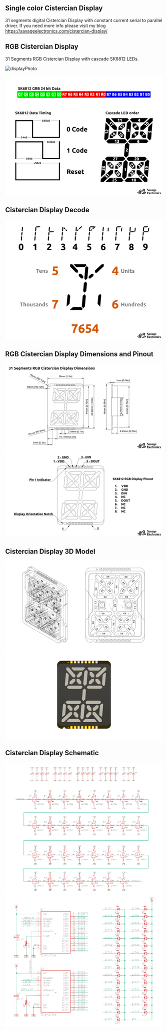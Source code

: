 ## Single color Cistercian Display
31 segments digital Cistercian Display with constant current serial to parallel driver. If you need more info please visit my blog https://savageelectronics.com/cistercian-display/

## RGB Cistercian Display
31 Segments RGB Cistercian Display with cascade SK6812 LEDs.

![displayPhoto](https://savageelectronics.com/wp-content/uploads/2023/02/cistercianDisplayOSHWA-scaled.jpg)

![displayDriving](https://github.com/JosueAGtz/cistercianDisplay/blob/main/Media/SK6812%20Driving%20data.png?raw=true)

## Cistercian Display Decode
![displayDecode](https://github.com/JosueAGtz/cistercianDisplay/blob/main/Media/Cistercian%20decode.png?raw=true)

## RGB Cistercian Display Dimensions and Pinout
![displayDimensions](https://github.com/JosueAGtz/cistercianDisplay/blob/main/Media/Display%20Dimensions.png?raw=true)
![displayPinout](https://github.com/JosueAGtz/cistercianDisplay/blob/main/Media/Display%20pinout.png?raw=true)

## Cistercian Display 3D Model
![displayISOMesh](https://github.com/JosueAGtz/CistercianDisplay/blob/main/Media/Cistercian%20Display%20ISO.png)
![display3D](https://github.com/JosueAGtz/CistercianDisplay/blob/main/Media/Cistercian%20Display.png)

## Cistercian Display Schematic
![displayRGBSCH](https://github.com/JosueAGtz/cistercianDisplay/blob/main/Media/RGB%20Cistercian%20Display%20Sch.png?raw=true)
![displaySCH](https://github.com/JosueAGtz/CistercianDisplay/blob/main/Media/CistercianSch.png)
